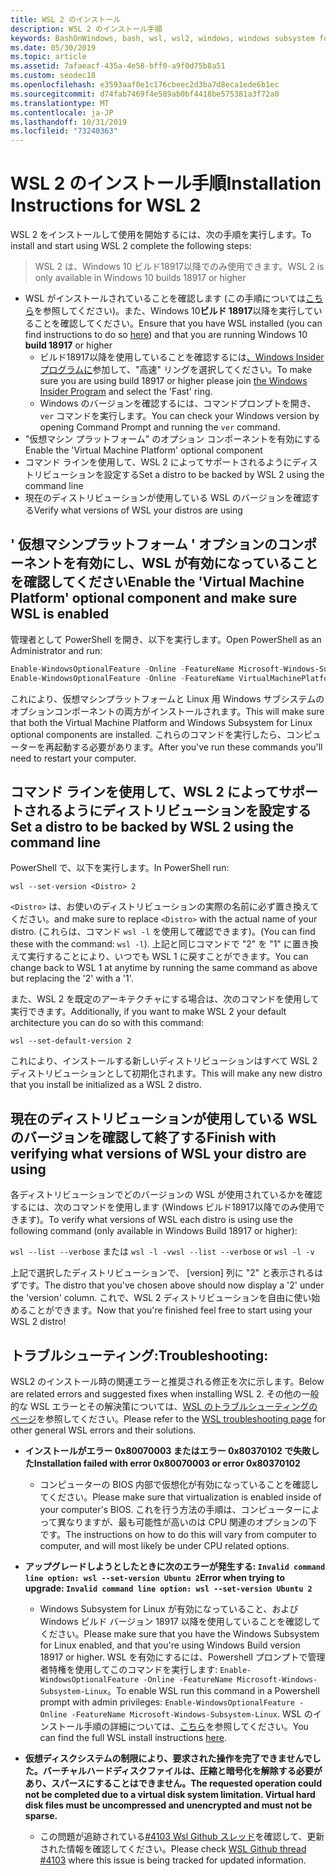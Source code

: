 ```yaml
---
title: WSL 2 のインストール
description: WSL 2 のインストール手順
keywords: BashOnWindows, bash, wsl, wsl2, windows, windows subsystem for linux, windowssubsystem, ubuntu, debian, suse, windows 10, インストール
ms.date: 05/30/2019
ms.topic: article
ms.assetid: 7afaeacf-435a-4e58-bff0-a9f0d75b8a51
ms.custom: seodec18
ms.openlocfilehash: e3593aaf0e1c176cbeec2d3ba7d8eca1ede6b1ec
ms.sourcegitcommit: d74fab7469f4e589ab0bf4418be575381a3f72a0
ms.translationtype: MT
ms.contentlocale: ja-JP
ms.lasthandoff: 10/31/2019
ms.locfileid: "73240363"
---
```

# <a name="installation-instructions-for-wsl-2"></a><span data-ttu-id="65731-104">WSL 2 のインストール手順</span><span class="sxs-lookup"><span data-stu-id="65731-104">Installation Instructions for WSL 2</span></span>

<span data-ttu-id="65731-105">WSL 2 をインストールして使用を開始するには、次の手順を実行します。</span><span class="sxs-lookup"><span data-stu-id="65731-105">To install and start using WSL 2 complete the following steps:</span></span>

> <span data-ttu-id="65731-106">WSL 2 は、Windows 10 ビルド18917以降でのみ使用できます。</span><span class="sxs-lookup"><span data-stu-id="65731-106">WSL 2 is only available in Windows 10 builds 18917 or higher</span></span>

- <span data-ttu-id="65731-107">WSL がインストールされていることを確認します (この手順については[こちら](./install-win10.md)を参照してください)。また、Windows 10**ビルド 18917**以降を実行していることを確認してください。</span><span class="sxs-lookup"><span data-stu-id="65731-107">Ensure that you have WSL installed (you can find instructions to do so [here](./install-win10.md)) and that you are running Windows 10 **build 18917** or higher</span></span>
   - <span data-ttu-id="65731-108">ビルド18917以降を使用していることを確認するには[、Windows Insider プログラムに](https://insider.windows.com/en-us/)参加して、"高速" リングを選択してください。</span><span class="sxs-lookup"><span data-stu-id="65731-108">To make sure you are using build 18917 or higher please join [the Windows Insider Program](https://insider.windows.com/en-us/) and select the 'Fast' ring.</span></span> 
   - <span data-ttu-id="65731-109">Windows のバージョンを確認するには、コマンドプロンプトを開き、`ver` コマンドを実行します。</span><span class="sxs-lookup"><span data-stu-id="65731-109">You can check your Windows version by opening Command Prompt and running the `ver` command.</span></span>
- <span data-ttu-id="65731-110">"仮想マシン プラットフォーム" のオプション コンポーネントを有効にする</span><span class="sxs-lookup"><span data-stu-id="65731-110">Enable the 'Virtual Machine Platform' optional component</span></span>
- <span data-ttu-id="65731-111">コマンド ラインを使用して、WSL 2 によってサポートされるようにディストリビューションを設定する</span><span class="sxs-lookup"><span data-stu-id="65731-111">Set a distro to be backed by WSL 2 using the command line</span></span>
- <span data-ttu-id="65731-112">現在のディストリビューションが使用している WSL のバージョンを確認する</span><span class="sxs-lookup"><span data-stu-id="65731-112">Verify what versions of WSL your distros are using</span></span>

## <a name="enable-the-virtual-machine-platform-optional-component-and-make-sure-wsl-is-enabled"></a><span data-ttu-id="65731-113">' 仮想マシンプラットフォーム ' オプションのコンポーネントを有効にし、WSL が有効になっていることを確認してください</span><span class="sxs-lookup"><span data-stu-id="65731-113">Enable the 'Virtual Machine Platform' optional component and make sure WSL is enabled</span></span>

<span data-ttu-id="65731-114">管理者として PowerShell を開き、以下を実行します。</span><span class="sxs-lookup"><span data-stu-id="65731-114">Open PowerShell as an Administrator and run:</span></span>

```powershell
Enable-WindowsOptionalFeature -Online -FeatureName Microsoft-Windows-Subsystem-Linux
Enable-WindowsOptionalFeature -Online -FeatureName VirtualMachinePlatform
```

<span data-ttu-id="65731-115">これにより、仮想マシンプラットフォームと Linux 用 Windows サブシステムのオプションコンポーネントの両方がインストールされます。</span><span class="sxs-lookup"><span data-stu-id="65731-115">This will make sure that both the Virtual Machine Platform and Windows Subsystem for Linux optional components are installed.</span></span> <span data-ttu-id="65731-116">これらのコマンドを実行したら、コンピューターを再起動する必要があります。</span><span class="sxs-lookup"><span data-stu-id="65731-116">After you've run these commands you'll need to restart your computer.</span></span> 

## <a name="set-a-distro-to-be-backed-by-wsl-2-using-the-command-line"></a><span data-ttu-id="65731-117">コマンド ラインを使用して、WSL 2 によってサポートされるようにディストリビューションを設定する</span><span class="sxs-lookup"><span data-stu-id="65731-117">Set a distro to be backed by WSL 2 using the command line</span></span>

<span data-ttu-id="65731-118">PowerShell で、以下を実行します。</span><span class="sxs-lookup"><span data-stu-id="65731-118">In PowerShell run:</span></span>

`wsl --set-version <Distro> 2`

<span data-ttu-id="65731-119">`<Distro>` は、お使いのディストリビューションの実際の名前に必ず置き換えてください。</span><span class="sxs-lookup"><span data-stu-id="65731-119">and make sure to replace `<Distro>` with the actual name of your distro.</span></span> <span data-ttu-id="65731-120">(これらは、コマンド `wsl -l` を使用して確認できます)。</span><span class="sxs-lookup"><span data-stu-id="65731-120">(You can find these with the command: `wsl -l`).</span></span> <span data-ttu-id="65731-121">上記と同じコマンドで "2" を "1" に置き換えて実行することにより、いつでも WSL 1 に戻すことができます。</span><span class="sxs-lookup"><span data-stu-id="65731-121">You can change back to WSL 1 at anytime by running the same command as above but replacing the '2' with a '1'.</span></span>

<span data-ttu-id="65731-122">また、WSL 2 を既定のアーキテクチャにする場合は、次のコマンドを使用して実行できます。</span><span class="sxs-lookup"><span data-stu-id="65731-122">Additionally, if you want to make WSL 2 your default architecture you can do so with this command:</span></span>

`wsl --set-default-version 2`

<span data-ttu-id="65731-123">これにより、インストールする新しいディストリビューションはすべて WSL 2 ディストリビューションとして初期化されます。</span><span class="sxs-lookup"><span data-stu-id="65731-123">This will make any new distro that you install be initialized as a WSL 2 distro.</span></span>

## <a name="finish-with-verifying-what-versions-of-wsl-your-distro-are-using"></a><span data-ttu-id="65731-124">現在のディストリビューションが使用している WSL のバージョンを確認して終了する</span><span class="sxs-lookup"><span data-stu-id="65731-124">Finish with verifying what versions of WSL your distro are using</span></span>

<span data-ttu-id="65731-125">各ディストリビューションでどのバージョンの WSL が使用されているかを確認するには、次のコマンドを使用します (Windows ビルド18917以降でのみ使用できます)。</span><span class="sxs-lookup"><span data-stu-id="65731-125">To verify what versions of WSL each distro is using use the following command (only available in Windows Build 18917 or higher):</span></span>

<span data-ttu-id="65731-126">`wsl --list --verbose` または `wsl -l -v`</span><span class="sxs-lookup"><span data-stu-id="65731-126">`wsl --list --verbose` or `wsl -l -v`</span></span>

<span data-ttu-id="65731-127">上記で選択したディストリビューションで、 [version] 列に "2" と表示されるはずです。</span><span class="sxs-lookup"><span data-stu-id="65731-127">The distro that you've chosen above should now display a '2' under the 'version' column.</span></span> <span data-ttu-id="65731-128">これで、WSL 2 ディストリビューションを自由に使い始めることができます。</span><span class="sxs-lookup"><span data-stu-id="65731-128">Now that you're finished feel free to start using your WSL 2 distro!</span></span> 

## <a name="troubleshooting"></a><span data-ttu-id="65731-129">トラブルシューティング:</span><span class="sxs-lookup"><span data-stu-id="65731-129">Troubleshooting:</span></span> 

<span data-ttu-id="65731-130">WSL2 のインストール時の関連エラーと推奨される修正を次に示します。</span><span class="sxs-lookup"><span data-stu-id="65731-130">Below are related errors and suggested fixes when installing WSL 2.</span></span> <span data-ttu-id="65731-131">その他の一般的な WSL エラーとその解決策については、[WSL のトラブルシューティングのページ](troubleshooting.md)を参照してください。</span><span class="sxs-lookup"><span data-stu-id="65731-131">Please refer to the [WSL troubleshooting page](troubleshooting.md) for other general WSL errors and their solutions.</span></span>

* <span data-ttu-id="65731-132">**インストールがエラー 0x80070003 またはエラー 0x80370102 で失敗した**</span><span class="sxs-lookup"><span data-stu-id="65731-132">**Installation failed with error 0x80070003 or error 0x80370102**</span></span>
    * <span data-ttu-id="65731-133">コンピューターの BIOS 内部で仮想化が有効になっていることを確認してください。</span><span class="sxs-lookup"><span data-stu-id="65731-133">Please make sure that virtualization is enabled inside of your computer's BIOS.</span></span> <span data-ttu-id="65731-134">これを行う方法の手順は、コンピューターによって異なりますが、最も可能性が高いのは CPU 関連のオプションの下です。</span><span class="sxs-lookup"><span data-stu-id="65731-134">The instructions on how to do this will vary from computer to computer, and will most likely be under CPU related options.</span></span>
   
* <span data-ttu-id="65731-135">**アップグレードしようとしたときに次のエラーが発生する: `Invalid command line option: wsl --set-version Ubuntu 2`**</span><span class="sxs-lookup"><span data-stu-id="65731-135">**Error when trying to upgrade: `Invalid command line option: wsl --set-version Ubuntu 2`**</span></span>
    * <span data-ttu-id="65731-136">Windows Subsystem for Linux が有効になっていること、および Windows ビルド バージョン 18917 以降を使用していることを確認してください。</span><span class="sxs-lookup"><span data-stu-id="65731-136">Please make sure that you have the Windows Subsystem for Linux enabled, and that you're using Windows Build version 18917 or higher.</span></span> <span data-ttu-id="65731-137">WSL を有効にするには、Powershell プロンプトで管理者特権を使用してこのコマンドを実行します: `Enable-WindowsOptionalFeature -Online -FeatureName Microsoft-Windows-Subsystem-Linux`。</span><span class="sxs-lookup"><span data-stu-id="65731-137">To enable WSL run this command in a Powershell prompt with admin privileges: `Enable-WindowsOptionalFeature -Online -FeatureName Microsoft-Windows-Subsystem-Linux`.</span></span> <span data-ttu-id="65731-138">WSL のインストール手順の詳細については、[こちら](./install-win10.md)を参照してください。</span><span class="sxs-lookup"><span data-stu-id="65731-138">You can find the full WSL install instructions [here](./install-win10.md).</span></span>

* <span data-ttu-id="65731-139">**仮想ディスクシステムの制限により、要求された操作を完了できませんでした。バーチャルハードディスクファイルは、圧縮と暗号化を解除する必要があり、スパースにすることはできません。**</span><span class="sxs-lookup"><span data-stu-id="65731-139">**The requested operation could not be completed due to a virtual disk system limitation. Virtual hard disk files must be uncompressed and unencrypted and must not be sparse.**</span></span>
    * <span data-ttu-id="65731-140">この問題が追跡されている[#4103 Wsl Github スレッド](https://github.com/microsoft/WSL/issues/4103)を確認して、更新された情報を確認してください。</span><span class="sxs-lookup"><span data-stu-id="65731-140">Please check [WSL Github thread #4103](https://github.com/microsoft/WSL/issues/4103) where this issue is being tracked for updated information.</span></span>
